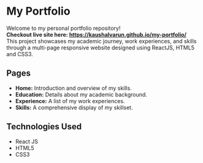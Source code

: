 # My Portfolio

Welcome to my personal portfolio repository!  
**Checkout live site here: https://kaushalvarun.github.io/my-portfolio/**    
This project showcases my academic journey, work experiences, and skills through a multi-page responsive website designed using ReactJS, HTML5 and CSS3.

## Pages

- **Home:** Introduction and overview of my skills.
- **Education:** Details about my academic background.
- **Experience:** A list of my work experiences.
- **Skills:** A comprehensive display of my skillset.

## Technologies Used
- React JS
- HTML5
- CSS3
